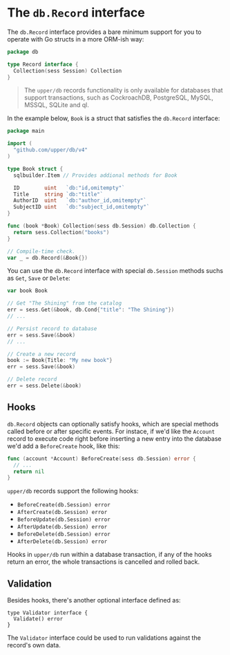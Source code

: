 # The `db.Record` interface

The `db.Record` interface provides a bare minimum support for you to operate
with Go structs in a more ORM-ish way:

```go
package db

type Record interface {
  Collection(sess Session) Collection
}
```

> The `upper/db` records functionality is only available for databases that
> support transactions, such as CockroachDB, PostgreSQL, MySQL, MSSQL, SQLite and
> ql.

In the example below, `Book` is a struct that satisfies the `db.Record`
interface:

```go
package main

import (
  "github.com/upper/db/v4"
)

type Book struct {
  sqlbuilder.Item // Provides addional methods for Book

  ID        uint   `db:"id,omitempty"`
  Title     string `db:"title"`
  AuthorID  uint   `db:"author_id,omitempty"`
  SubjectID uint   `db:"subject_id,omitempty"`
}

func (book *Book) Collection(sess db.Session) db.Collection {
  return sess.Collection("books")
}

// Compile-time check.
var _ = db.Record(&Book{})
```

You can use the `db.Record` interface with special `db.Session` methods suchs
as `Get`, `Save` or `Delete`:

```go
var book Book

// Get "The Shining" from the catalog
err = sess.Get(&book, db.Cond{"title": "The Shining"})
// ...

// Persist record to database
err = sess.Save(&book)
// ...

// Create a new record
book := Book{Title: "My new book"}
err = sess.Save(&book)

// Delete record
err = sess.Delete(&book)
```

## Hooks

`db.Record` objects can optionally satisfy hooks, which are special methods
called before or after specific events. For instace, if we'd like the `Account`
record to execute code right before inserting a new entry into the database we'd
add a `BeforeCreate` hook, like this:

```go
func (account *Account) BeforeCreate(sess db.Session) error {
  // ...
  return nil
}
```

`upper/db` records support the following hooks:

* `BeforeCreate(db.Session) error`
* `AfterCreate(db.Session) error`
* `BeforeUpdate(db.Session) error`
* `AfterUpdate(db.Session) error`
* `BeforeDelete(db.Session) error`
* `AfterDelete(db.Session) error`

Hooks in `upper/db` run within a database transaction, if any of the hooks
return an error, the whole transactions is cancelled and rolled back.

## Validation

Besides hooks, there's another optional interface defined as:

```
type Validator interface {
  Validate() error
}
```

The `Validator` interface could be used to run validations against the record's
own data.
